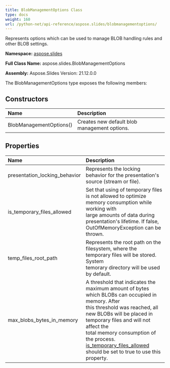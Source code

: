 ```yaml
---
title: BlobManagementOptions Class
type: docs
weight: 160
url: /python-net/api-reference/aspose.slides/blobmanagementoptions/
---
```


Represents options which can be used to manage BLOB handling rules and other BLOB settings.

**Namespace:** [aspose.slides](/slides/python-net/api-reference/aspose.slides/)

**Full Class Name:** aspose.slides.BlobManagementOptions

**Assembly:**  Aspose.Slides Version: 21.12.0.0

The BlobManagementOptions type exposes the following members:
## **Constructors**
|**Name**|**Description**|
| :- | :- |
|BlobManagementOptions()|Creates new default blob management options.|
## **Properties**
|**Name**|**Description**|
| :- | :- |
|presentation_locking_behavior|Represents the locking behavior for the presentation's source (stream or file).|
|is_temporary_files_allowed|Set that using of temporary files is not allowed to optimize memory consumption while working with<br/>            large amounts of data during presentation's lifetime. If false, OutOfMemoryException can be thrown.|
|temp_files_root_path|Represents the root path on the filesystem, where the temporary files will be stored. System<br/>            temorary directory will be used by default.|
|max_blobs_bytes_in_memory|A threshold that indicates the maximum amount of bytes which BLOBs can occupied in memory. After <br/>            this threshold was reached, all new BLOBs will be placed in temporary files and will not affect the <br/>            total memory consumption of the process. <br/>            [is_temporary_files_allowed](/slides/python-net/api-reference/aspose.slides/blobmanagementoptions/) should be set to true to use this property.|
